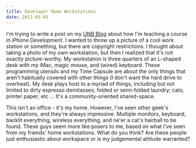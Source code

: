 ```yaml
---
title: Developer Home Workstations
date: 2011-03-01
---
```



I'm trying to write a post on my [UNB Blog](http://blogs.unb.ca/ash-furrow/) about how I'm teaching a course in iPhone Development. I wanted to throw up a picture of a cool work station or something, but there are copyright restrictions. I thought about taking a photo of my own workstation, but then I realized that it's not exactly picture-worthy. My workstation is three quarters of an L-shaped desk with my iMac, magic mouse, and (wired) keyboard. These programming utensils and my Time Capsule are about the only things that aren't habitually covered with other things (I don't want the hard drive to overheat). My desk plays host to a myriad of things, including but not limited to dirty espresso demitasses; folded or semi-folded laundry; cats; printer paper; etc ... It's a community-oriented shared-space.

This isn't an office - it's my home. However, I've seen other geek's workstations, and they're always impressive. Multiple monitors, keyboard, backlit everything, wireless everything, and ne'er a cat's hairball to be found. These guys seem more like posers to me, based on what I've seen from my friends' home workstations. What do you think? Are these people just enthusiastic about workspace or is my judgemental attitude warranted?


  